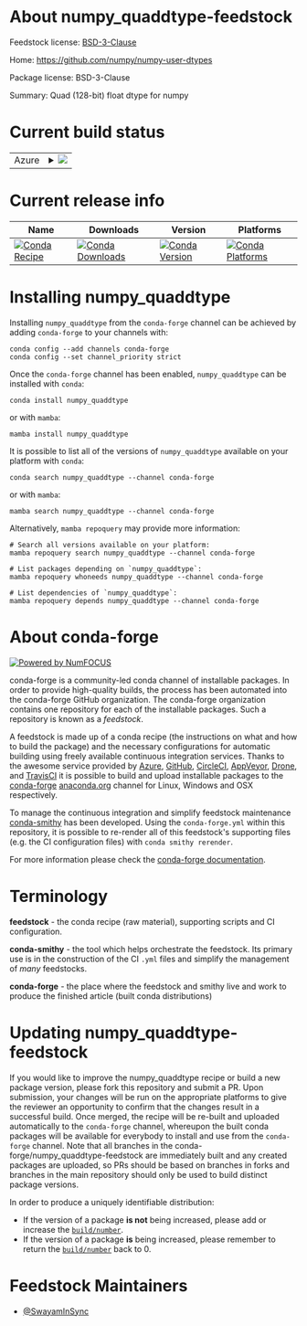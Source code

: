 About numpy_quaddtype-feedstock
===============================

Feedstock license: [BSD-3-Clause](https://github.com/conda-forge/numpy_quaddtype-feedstock/blob/main/LICENSE.txt)

Home: https://github.com/numpy/numpy-user-dtypes

Package license: BSD-3-Clause

Summary: Quad (128-bit) float dtype for numpy

Current build status
====================


<table>
    
  <tr>
    <td>Azure</td>
    <td>
      <details>
        <summary>
          <a href="https://dev.azure.com/conda-forge/feedstock-builds/_build/latest?definitionId=23732&branchName=main">
            <img src="https://dev.azure.com/conda-forge/feedstock-builds/_apis/build/status/numpy_quaddtype-feedstock?branchName=main">
          </a>
        </summary>
        <table>
          <thead><tr><th>Variant</th><th>Status</th></tr></thead>
          <tbody><tr>
              <td>linux_64_python3.10.____cpython</td>
              <td>
                <a href="https://dev.azure.com/conda-forge/feedstock-builds/_build/latest?definitionId=23732&branchName=main">
                  <img src="https://dev.azure.com/conda-forge/feedstock-builds/_apis/build/status/numpy_quaddtype-feedstock?branchName=main&jobName=linux&configuration=linux%20linux_64_python3.10.____cpython" alt="variant">
                </a>
              </td>
            </tr><tr>
              <td>linux_64_python3.11.____cpython</td>
              <td>
                <a href="https://dev.azure.com/conda-forge/feedstock-builds/_build/latest?definitionId=23732&branchName=main">
                  <img src="https://dev.azure.com/conda-forge/feedstock-builds/_apis/build/status/numpy_quaddtype-feedstock?branchName=main&jobName=linux&configuration=linux%20linux_64_python3.11.____cpython" alt="variant">
                </a>
              </td>
            </tr><tr>
              <td>linux_64_python3.12.____cpython</td>
              <td>
                <a href="https://dev.azure.com/conda-forge/feedstock-builds/_build/latest?definitionId=23732&branchName=main">
                  <img src="https://dev.azure.com/conda-forge/feedstock-builds/_apis/build/status/numpy_quaddtype-feedstock?branchName=main&jobName=linux&configuration=linux%20linux_64_python3.12.____cpython" alt="variant">
                </a>
              </td>
            </tr><tr>
              <td>osx_64_python3.10.____cpython</td>
              <td>
                <a href="https://dev.azure.com/conda-forge/feedstock-builds/_build/latest?definitionId=23732&branchName=main">
                  <img src="https://dev.azure.com/conda-forge/feedstock-builds/_apis/build/status/numpy_quaddtype-feedstock?branchName=main&jobName=osx&configuration=osx%20osx_64_python3.10.____cpython" alt="variant">
                </a>
              </td>
            </tr><tr>
              <td>osx_64_python3.11.____cpython</td>
              <td>
                <a href="https://dev.azure.com/conda-forge/feedstock-builds/_build/latest?definitionId=23732&branchName=main">
                  <img src="https://dev.azure.com/conda-forge/feedstock-builds/_apis/build/status/numpy_quaddtype-feedstock?branchName=main&jobName=osx&configuration=osx%20osx_64_python3.11.____cpython" alt="variant">
                </a>
              </td>
            </tr><tr>
              <td>osx_64_python3.12.____cpython</td>
              <td>
                <a href="https://dev.azure.com/conda-forge/feedstock-builds/_build/latest?definitionId=23732&branchName=main">
                  <img src="https://dev.azure.com/conda-forge/feedstock-builds/_apis/build/status/numpy_quaddtype-feedstock?branchName=main&jobName=osx&configuration=osx%20osx_64_python3.12.____cpython" alt="variant">
                </a>
              </td>
            </tr><tr>
              <td>win_64_python3.10.____cpython</td>
              <td>
                <a href="https://dev.azure.com/conda-forge/feedstock-builds/_build/latest?definitionId=23732&branchName=main">
                  <img src="https://dev.azure.com/conda-forge/feedstock-builds/_apis/build/status/numpy_quaddtype-feedstock?branchName=main&jobName=win&configuration=win%20win_64_python3.10.____cpython" alt="variant">
                </a>
              </td>
            </tr><tr>
              <td>win_64_python3.11.____cpython</td>
              <td>
                <a href="https://dev.azure.com/conda-forge/feedstock-builds/_build/latest?definitionId=23732&branchName=main">
                  <img src="https://dev.azure.com/conda-forge/feedstock-builds/_apis/build/status/numpy_quaddtype-feedstock?branchName=main&jobName=win&configuration=win%20win_64_python3.11.____cpython" alt="variant">
                </a>
              </td>
            </tr><tr>
              <td>win_64_python3.12.____cpython</td>
              <td>
                <a href="https://dev.azure.com/conda-forge/feedstock-builds/_build/latest?definitionId=23732&branchName=main">
                  <img src="https://dev.azure.com/conda-forge/feedstock-builds/_apis/build/status/numpy_quaddtype-feedstock?branchName=main&jobName=win&configuration=win%20win_64_python3.12.____cpython" alt="variant">
                </a>
              </td>
            </tr>
          </tbody>
        </table>
      </details>
    </td>
  </tr>
</table>

Current release info
====================

| Name | Downloads | Version | Platforms |
| --- | --- | --- | --- |
| [![Conda Recipe](https://img.shields.io/badge/recipe-numpy__quaddtype-green.svg)](https://anaconda.org/conda-forge/numpy_quaddtype) | [![Conda Downloads](https://img.shields.io/conda/dn/conda-forge/numpy_quaddtype.svg)](https://anaconda.org/conda-forge/numpy_quaddtype) | [![Conda Version](https://img.shields.io/conda/vn/conda-forge/numpy_quaddtype.svg)](https://anaconda.org/conda-forge/numpy_quaddtype) | [![Conda Platforms](https://img.shields.io/conda/pn/conda-forge/numpy_quaddtype.svg)](https://anaconda.org/conda-forge/numpy_quaddtype) |

Installing numpy_quaddtype
==========================

Installing `numpy_quaddtype` from the `conda-forge` channel can be achieved by adding `conda-forge` to your channels with:

```
conda config --add channels conda-forge
conda config --set channel_priority strict
```

Once the `conda-forge` channel has been enabled, `numpy_quaddtype` can be installed with `conda`:

```
conda install numpy_quaddtype
```

or with `mamba`:

```
mamba install numpy_quaddtype
```

It is possible to list all of the versions of `numpy_quaddtype` available on your platform with `conda`:

```
conda search numpy_quaddtype --channel conda-forge
```

or with `mamba`:

```
mamba search numpy_quaddtype --channel conda-forge
```

Alternatively, `mamba repoquery` may provide more information:

```
# Search all versions available on your platform:
mamba repoquery search numpy_quaddtype --channel conda-forge

# List packages depending on `numpy_quaddtype`:
mamba repoquery whoneeds numpy_quaddtype --channel conda-forge

# List dependencies of `numpy_quaddtype`:
mamba repoquery depends numpy_quaddtype --channel conda-forge
```


About conda-forge
=================

[![Powered by
NumFOCUS](https://img.shields.io/badge/powered%20by-NumFOCUS-orange.svg?style=flat&colorA=E1523D&colorB=007D8A)](https://numfocus.org)

conda-forge is a community-led conda channel of installable packages.
In order to provide high-quality builds, the process has been automated into the
conda-forge GitHub organization. The conda-forge organization contains one repository
for each of the installable packages. Such a repository is known as a *feedstock*.

A feedstock is made up of a conda recipe (the instructions on what and how to build
the package) and the necessary configurations for automatic building using freely
available continuous integration services. Thanks to the awesome service provided by
[Azure](https://azure.microsoft.com/en-us/services/devops/), [GitHub](https://github.com/),
[CircleCI](https://circleci.com/), [AppVeyor](https://www.appveyor.com/),
[Drone](https://cloud.drone.io/welcome), and [TravisCI](https://travis-ci.com/)
it is possible to build and upload installable packages to the
[conda-forge](https://anaconda.org/conda-forge) [anaconda.org](https://anaconda.org/)
channel for Linux, Windows and OSX respectively.

To manage the continuous integration and simplify feedstock maintenance
[conda-smithy](https://github.com/conda-forge/conda-smithy) has been developed.
Using the ``conda-forge.yml`` within this repository, it is possible to re-render all of
this feedstock's supporting files (e.g. the CI configuration files) with ``conda smithy rerender``.

For more information please check the [conda-forge documentation](https://conda-forge.org/docs/).

Terminology
===========

**feedstock** - the conda recipe (raw material), supporting scripts and CI configuration.

**conda-smithy** - the tool which helps orchestrate the feedstock.
                   Its primary use is in the construction of the CI ``.yml`` files
                   and simplify the management of *many* feedstocks.

**conda-forge** - the place where the feedstock and smithy live and work to
                  produce the finished article (built conda distributions)


Updating numpy_quaddtype-feedstock
==================================

If you would like to improve the numpy_quaddtype recipe or build a new
package version, please fork this repository and submit a PR. Upon submission,
your changes will be run on the appropriate platforms to give the reviewer an
opportunity to confirm that the changes result in a successful build. Once
merged, the recipe will be re-built and uploaded automatically to the
`conda-forge` channel, whereupon the built conda packages will be available for
everybody to install and use from the `conda-forge` channel.
Note that all branches in the conda-forge/numpy_quaddtype-feedstock are
immediately built and any created packages are uploaded, so PRs should be based
on branches in forks and branches in the main repository should only be used to
build distinct package versions.

In order to produce a uniquely identifiable distribution:
 * If the version of a package **is not** being increased, please add or increase
   the [``build/number``](https://docs.conda.io/projects/conda-build/en/latest/resources/define-metadata.html#build-number-and-string).
 * If the version of a package **is** being increased, please remember to return
   the [``build/number``](https://docs.conda.io/projects/conda-build/en/latest/resources/define-metadata.html#build-number-and-string)
   back to 0.

Feedstock Maintainers
=====================

* [@SwayamInSync](https://github.com/SwayamInSync/)

